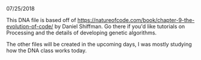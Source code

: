 07/25/2018

This DNA file is based off of https://natureofcode.com/book/chapter-9-the-evolution-of-code/ by Daniel Shiffman. Go there if you'd like tutorials on Processing and the details of developing genetic algorithms.

The other files will be created in the upcoming days, I was mostly studying how the DNA class works today. 